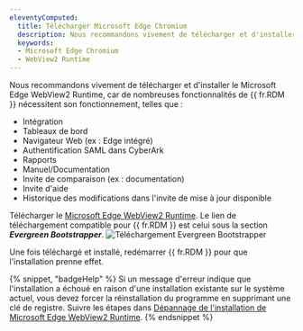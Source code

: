```yaml
---
eleventyComputed:
  title: Télécharger Microsoft Edge Chromium
  description: Nous recommandons vivement de télécharger et d'installer le Microsoft Edge WebView2 Runtime, car de nombreuses fonctionnalités de {{ fr.RDM }} nécessitent son fonctionnement.
  keywords:
  - Microsoft Edge Chromium
  - WebView2 Runtime
---
```

Nous recommandons vivement de télécharger et d'installer le Microsoft Edge WebView2 Runtime, car de nombreuses fonctionnalités de {{ fr.RDM }} nécessitent son fonctionnement, telles que :
* Intégration
* Tableaux de bord
* Navigateur Web (ex : Edge intégré)
* Authentification SAML dans CyberArk
* Rapports
* Manuel/Documentation
* Invite de comparaison (ex : documentation)
* Invite d'aide
* Historique des modifications dans l'invite de mise à jour disponible

Télécharger le [Microsoft Edge WebView2 Runtime](https://developer.microsoft.com/en-us/microsoft-edge/webview2/#download-section). Le lien de téléchargement compatible pour {{ fr.RDM }} est celui sous la section ***Evergreen Bootstrapper***.
![Téléchargement Evergreen Bootstrapper](https://cdnweb.devolutions.net/docs/INTERFACE2014.png)

Une fois téléchargé et installé, redémarrer {{ fr.RDM }} pour que l'installation prenne effet.

{% snippet, "badgeHelp" %}
Si un message d'erreur indique que l'installation a échoué en raison d'une installation existante sur le système actuel, vous devez forcer la réinstallation du programme en supprimant une clé de registre. Suivre les étapes dans [Dépannage de l'installation de Microsoft Edge WebView2 Runtime](/rdm/mac/kb/rdm-windows/troubleshooting-articles/microsoft-edge-webview2-runtime-installation-troubleshooting).
{% endsnippet %}
